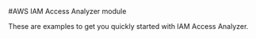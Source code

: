 #AWS IAM Access Analyzer module

These are examples to get you quickly started with IAM Access Analyzer.

